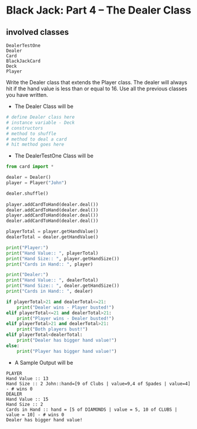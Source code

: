 # Black Jack: Part 4 – The Dealer Class
## involved classes
```
DealerTestOne
Dealer
Card
BlackJackCard
Deck
Player
```
Write the Dealer class that extends the Player class. The dealer will always hit if the hand value is less than or equal to 16. Use all the previous classes you have written.

* The Dealer Class will be
```py
# define Dealer class here 
# instance variable - Deck
# constructors 
# method to shuffle 
# method to deal a card 
# hit method goes here
```
* The DealerTestOne Class will be
```py
from card import *

dealer = Dealer()
player = Player("John")

dealer.shuffle()
    
player.addCardToHand(dealer.deal())
dealer.addCardToHand(dealer.deal())
player.addCardToHand(dealer.deal())
dealer.addCardToHand(dealer.deal())

playerTotal = player.getHandValue()
dealerTotal = dealer.getHandValue()

print("Player:")
print("Hand Value:: ", playerTotal)
print("Hand Size:: ", player.getHandSize())
print("Cards in Hand:: ", player)

print("Dealer:")
print("Hand Value:: ", dealerTotal)
print("Hand Size:: ", dealer.getHandSize())
print("Cards in Hand:: ", dealer)

if playerTotal>21 and dealerTotal<=21:
    print("Dealer wins - Player busted!")
elif playerTotal<=21 and dealerTotal>21:
    print("Player wins - Dealer busted!")
elif playerTotal>21 and dealerTotal>21:
    print("Both players bust!")
elif playerTotal<dealerTotal:
    print("Dealer has bigger hand value!")
else:
    print("Player has bigger hand value!")
```

* A Sample Output will be
```
PLAYER
Hand Value :: 13
Hand Size :: 2 John::hand=[9 of Clubs | value=9,4 of Spades | value=4] - # wins 0
DEALER
Hand Value :: 15
Hand Size :: 2
Cards in Hand :: hand = [5 of DIAMONDS | value = 5, 10 of CLUBS | value = 10] - # wins 0
Dealer has bigger hand value!
```